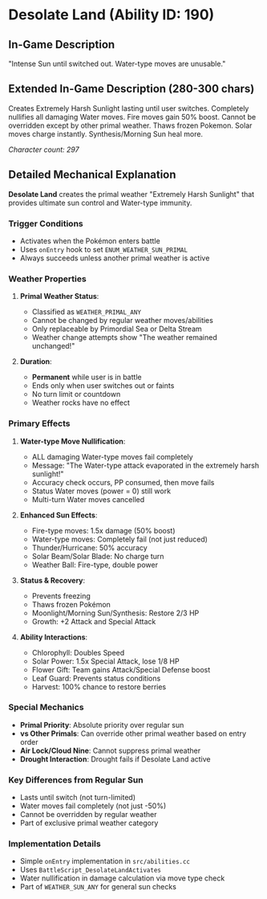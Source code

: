 # Desolate Land (Ability ID: 190)

## In-Game Description
"Intense Sun until switched out. Water-type moves are unusable."

## Extended In-Game Description (280-300 chars)
Creates Extremely Harsh Sunlight lasting until user switches. Completely nullifies all damaging Water moves. Fire moves gain 50% boost. Cannot be overridden except by other primal weather. Thaws frozen Pokemon. Solar moves charge instantly. Synthesis/Morning Sun heal more.

*Character count: 297*

## Detailed Mechanical Explanation
**Desolate Land** creates the primal weather "Extremely Harsh Sunlight" that provides ultimate sun control and Water-type immunity.

### Trigger Conditions
- Activates when the Pokémon enters battle
- Uses `onEntry` hook to set `ENUM_WEATHER_SUN_PRIMAL`
- Always succeeds unless another primal weather is active

### Weather Properties
1. **Primal Weather Status**:
   - Classified as `WEATHER_PRIMAL_ANY`
   - Cannot be changed by regular weather moves/abilities
   - Only replaceable by Primordial Sea or Delta Stream
   - Weather change attempts show "The weather remained unchanged!"

2. **Duration**:
   - **Permanent** while user is in battle
   - Ends only when user switches out or faints
   - No turn limit or countdown
   - Weather rocks have no effect

### Primary Effects
1. **Water-type Move Nullification**:
   - ALL damaging Water-type moves fail completely
   - Message: "The Water-type attack evaporated in the extremely harsh sunlight!"
   - Accuracy check occurs, PP consumed, then move fails
   - Status Water moves (power = 0) still work
   - Multi-turn Water moves cancelled

2. **Enhanced Sun Effects**:
   - Fire-type moves: 1.5x damage (50% boost)
   - Water-type moves: Completely fail (not just reduced)
   - Thunder/Hurricane: 50% accuracy
   - Solar Beam/Solar Blade: No charge turn
   - Weather Ball: Fire-type, double power

3. **Status & Recovery**:
   - Prevents freezing
   - Thaws frozen Pokémon
   - Moonlight/Morning Sun/Synthesis: Restore 2/3 HP
   - Growth: +2 Attack and Special Attack

4. **Ability Interactions**:
   - Chlorophyll: Doubles Speed
   - Solar Power: 1.5x Special Attack, lose 1/8 HP
   - Flower Gift: Team gains Attack/Special Defense boost
   - Leaf Guard: Prevents status conditions
   - Harvest: 100% chance to restore berries

### Special Mechanics
- **Primal Priority**: Absolute priority over regular sun
- **vs Other Primals**: Can override other primal weather based on entry order
- **Air Lock/Cloud Nine**: Cannot suppress primal weather
- **Drought Interaction**: Drought fails if Desolate Land active

### Key Differences from Regular Sun
- Lasts until switch (not turn-limited)
- Water moves fail completely (not just -50%)
- Cannot be overridden by regular weather
- Part of exclusive primal weather category

### Implementation Details
- Simple `onEntry` implementation in `src/abilities.cc`
- Uses `BattleScript_DesolateLandActivates`
- Water nullification in damage calculation via move type check
- Part of `WEATHER_SUN_ANY` for general sun checks